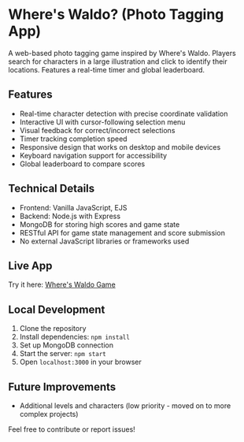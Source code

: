 # Where's Waldo? (Photo Tagging App)

A web-based photo tagging game inspired by Where's Waldo. Players search for characters in a large illustration and click to identify their locations. Features a real-time timer and global leaderboard.

## Features

- Real-time character detection with precise coordinate validation
- Interactive UI with cursor-following selection menu
- Visual feedback for correct/incorrect selections
- Timer tracking completion speed
- Responsive design that works on desktop and mobile devices
- Keyboard navigation support for accessibility
- Global leaderboard to compare scores

## Technical Details

- Frontend: Vanilla JavaScript, EJS
- Backend: Node.js with Express
- MongoDB for storing high scores and game state
- RESTful API for game state management and score submission
- No external JavaScript libraries or frameworks used

## Live App

Try it here: [Where's Waldo Game](https://wheres-waldo-production.up.railway.app/)

## Local Development

1. Clone the repository
2. Install dependencies: `npm install`
3. Set up MongoDB connection
4. Start the server: `npm start`
5. Open `localhost:3000` in your browser

## Future Improvements

- Additional levels and characters (low priority - moved on to more complex projects)

Feel free to contribute or report issues!
